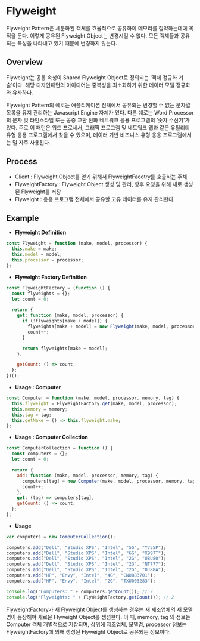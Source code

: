 # Flyweight

Flyweight Pattern은 세분화된 객체를 효율적으로 공유하여 메모리를 절약하는데에 목적을 둔다. 이렇게 공유된 Flyweight Object는 변경시킬 수 없다. 모든 객체들과 공유되는 특성을 나타내고 있기 때문에 변경하지 않는다.

## Overview

Flyweight는 공통 속성이 Shared Flyweight Object로 정의되는 ‘객체 정규화 기술'이다. 해당 디자인패턴의 아이디어는 중복성을 최소화하기 위한 데이터 모델 정규화와 유사하다.

Flyweight Pattern의 예로는 애플리케이션 전체에서 공유되는 변경할 수 없는 문자열 목록을 유지 관리하는 Javascript Engine 자체가 있다. 다른 예로는 Word Processor의 문자 및 라인스타일 또는 공중 교환 전화 네트워크 응용 프로그램의 ‘숫자 수신기'가 있다. 주로 이 패턴은 워드 프로세서, 그래픽 프로그램 및 네트워크 앱과 같은 유틸리티 유형 응용 프로그램에서 찾을 수 있으며, 데이터 기반 비즈니스 유형 응용 프로그램에서는 덜 자주 사용된다.

## Process

- Client : Flyweight Object를 얻기 위해서 FlyweightFacotry를 호출하는 주체
- FlyweightFactory : Flyweight Object 생성 및 관리, 향후 요청을 위해 새로 생성된 Flyweight를 저장
- Flyweight : 응용 프로그램 전체에서 공유할 고유 데이터를 유지 관리한다.

## Example

- **Flyweight Definition**

```jsx
const Flyweight = function (make, model, processor) {
  this.make = make;
  this.model = model;
  this.processor = processor;
};
```

- **Flyweight Factory Definition**

```jsx
const FlyweightFactory = (function () {
  const flyweights = {};
  let count = 0;

  return {
    get: function (make, model, processor) {
      if (!flyweights[make + model]) {
        flyweights[make + model] = new Flyweight(make, model, processor);
        count++;
      }

      return flyweights[make + model];
    },

    getCount: () => count,
  };
})();
```

- **Usage : Computer**

```jsx
const Computer = function (make, model, processor, memory, tag) {
  this.flyweight = FlyweightFactory.get(make, model, processor);
  this.memory = memory;
  this.tag = tag;
  this.getMake = () => this.flyweight.make;
};
```

- **Usage : Computer Collection**

```jsx
const ComputerCollection = function () {
  const computers = {};
  let count = 0;

  return {
    add: function (make, model, processor, memory, tag) {
      computers[tag] = new Computer(make, model, processor, memory, tag);
      count++;
    },
    get: (tag) => computers[tag],
    getCount: () => count,
  };
};
```

- **Usage**

```jsx
var computers = new ComputerCollection();

computers.add("Dell", "Studio XPS", "Intel", "5G", "Y755P");
computers.add("Dell", "Studio XPS", "Intel", "6G", "X997T");
computers.add("Dell", "Studio XPS", "Intel", "2G", "U8U80");
computers.add("Dell", "Studio XPS", "Intel", "2G", "NT777");
computers.add("Dell", "Studio XPS", "Intel", "2G", "0J88A");
computers.add("HP", "Envy", "Intel", "4G", "CNU883701");
computers.add("HP", "Envy", "Intel", "2G", "TXU003283");

console.log("Computers: " + computers.getCount()); // 7
console.log("Flyweights: " + FlyWeightFactory.getCount()); // 2
```

FlyweightFactory가 새 Flyweight Object를 생성하는 경우는 새 제조업체의 새 모델명이 등장해야 새로운 Flyweight Object를 생성한다. 이 때, memory, tag 의 정보는 Computer 객체 개별적으로 저장되며, 상위에 제조업체, 모델명, processor 정보는 FlyweightFactory에 의해 생성된 Flyweight Object로 공유되는 정보이다.
